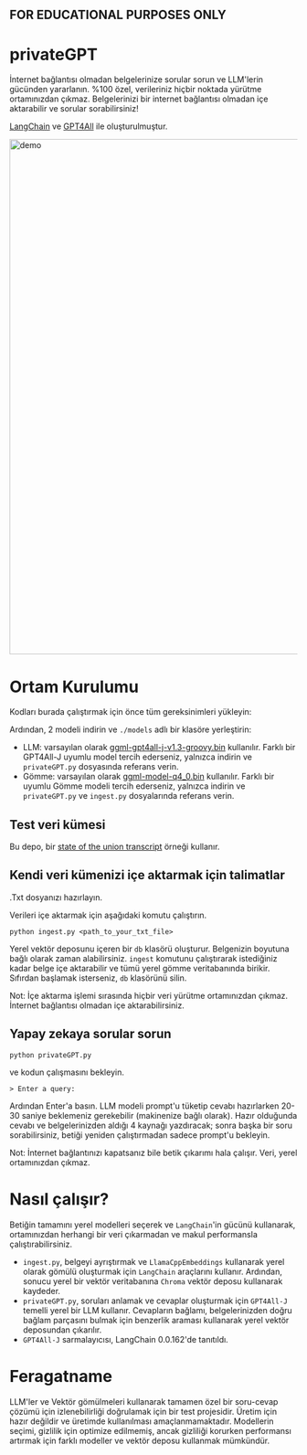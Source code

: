 ## FOR EDUCATIONAL PURPOSES ONLY

# privateGPT
İnternet bağlantısı olmadan belgelerinize sorular sorun ve LLM'lerin gücünden yararlanın. %100 özel, verileriniz hiçbir noktada yürütme ortamınızdan çıkmaz. Belgelerinizi bir internet bağlantısı olmadan içe aktarabilir ve sorular sorabilirsiniz!

[LangChain](https://github.com/hwchase17/langchain) ve [GPT4All](https://github.com/nomic-ai/gpt4all) ile oluşturulmuştur.

<img width="902" alt="demo" src="https://user-images.githubusercontent.com/721666/236942256-985801c9-25b9-48ef-80be-3acbb4575164.png">

# Ortam Kurulumu

Kodları burada çalıştırmak için önce tüm gereksinimleri yükleyin:

Ardından, 2 modeli indirin ve `./models` adlı bir klasöre yerleştirin:
- LLM: varsayılan olarak [ggml-gpt4all-j-v1.3-groovy.bin](https://gpt4all.io/models/ggml-gpt4all-j-v1.3-groovy.bin) kullanılır. Farklı bir GPT4All-J uyumlu model tercih ederseniz, yalnızca indirin ve `privateGPT.py` dosyasında referans verin.
- Gömme: varsayılan olarak [ggml-model-q4_0.bin](https://huggingface.co/Pi3141/alpaca-native-7B-ggml/resolve/397e872bf4c83f4c642317a5bf65ce84a105786e/ggml-model-q4_0.bin) kullanılır. Farklı bir uyumlu Gömme modeli tercih ederseniz, yalnızca indirin ve `privateGPT.py` ve `ingest.py` dosyalarında referans verin.

## Test veri kümesi
Bu depo, bir [state of the union transcript](https://github.com/imartinez/privateGPT/blob/main/source_documents/state_of_the_union.txt) örneği kullanır.

## Kendi veri kümenizi içe aktarmak için talimatlar

.Txt dosyanızı hazırlayın.

Verileri içe aktarmak için aşağıdaki komutu çalıştırın.

```shell
python ingest.py <path_to_your_txt_file>
```

Yerel vektör deposunu içeren bir `db` klasörü oluşturur. Belgenizin boyutuna bağlı olarak zaman alabilirsiniz.
`ingest` komutunu çalıştırarak istediğiniz kadar belge içe aktarabilir ve tümü yerel gömme veritabanında birikir. Sıfırdan başlamak isterseniz, `db` klasörünü silin.

Not: İçe aktarma işlemi sırasında hiçbir veri yürütme ortamınızdan çıkmaz. İnternet bağlantısı olmadan içe aktarabilirsiniz.

## Yapay zekaya sorular sorun

```shell
python privateGPT.py
```

ve kodun çalışmasını bekleyin.

```shell
> Enter a query:
```

Ardından Enter'a basın. LLM modeli prompt'u tüketip cevabı hazırlarken 20-30 saniye beklemeniz gerekebilir (makinenize bağlı olarak). Hazır olduğunda cevabı ve belgelerinizden aldığı 4 kaynağı yazdıracak; sonra başka bir soru sorabilirsiniz, betiği yeniden çalıştırmadan sadece prompt'u bekleyin.

Not: İnternet bağlantınızı kapatsanız bile betik çıkarımı hala çalışır. Veri, yerel ortamınızdan çıkmaz.

# Nasıl çalışır?

Betiğin tamamını yerel modelleri seçerek ve `LangChain`'in gücünü kullanarak, ortamınızdan herhangi bir veri çıkarmadan ve makul performansla çalıştırabilirsiniz.

- `ingest.py`, belgeyi ayrıştırmak ve `LlamaCppEmbeddings` kullanarak yerel olarak gömülü oluşturmak için `LangChain` araçlarını kullanır. Ardından, sonucu yerel bir vektör veritabanına `Chroma` vektör deposu kullanarak kaydeder.
- `privateGPT.py`, soruları anlamak ve cevaplar oluşturmak için `GPT4All-J` temelli yerel bir LLM kullanır. Cevapların bağlamı, belgelerinizden doğru bağlam parçasını bulmak için benzerlik araması kullanarak yerel vektör deposundan çıkarılır.
- `GPT4All-J` sarmalayıcısı, LangChain 0.0.162'de tanıtıldı.

# Feragatname
LLM'ler ve Vektör gömülmeleri kullanarak tamamen özel bir soru-cevap çözümü için izlenebilirliği doğrulamak için bir test projesidir. Üretim için hazır değildir ve üretimde kullanılması amaçlanmamaktadır. Modellerin seçimi, gizlilik için optimize edilmemiş, ancak gizliliği korurken performansı artırmak için farklı modeller ve vektör deposu kullanmak mümkündür.
